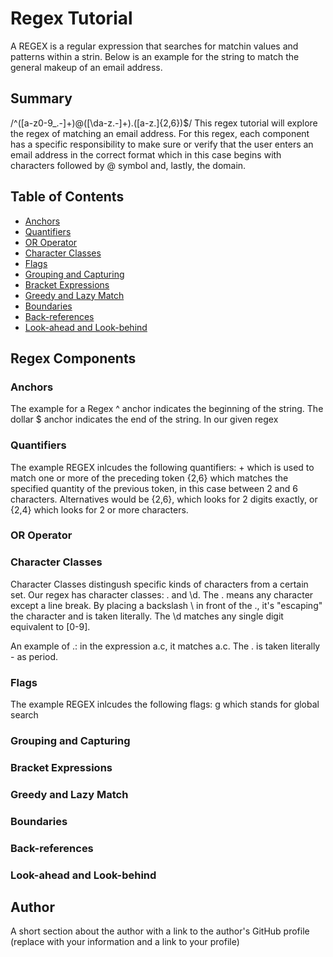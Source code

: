 # Regex Tutorial

A REGEX is a regular expression that searches for matchin values and patterns within a strin. Below is an example for the string to match the general makeup of an email address.

## Summary

/^([a-z0-9_.-]+)@([\da-z.-]+).([a-z.]{2,6})$/ This regex tutorial will explore the regex of matching an email address. For this regex, each component has a specific responsibility to make sure or verify that the user enters an email address in the correct format which in this case begins with characters followed by @ symbol and, lastly, the domain.

## Table of Contents

- [Anchors](#anchors)
- [Quantifiers](#quantifiers)
- [OR Operator](#or-operator)
- [Character Classes](#character-classes)
- [Flags](#flags)
- [Grouping and Capturing](#grouping-and-capturing)
- [Bracket Expressions](#bracket-expressions)
- [Greedy and Lazy Match](#greedy-and-lazy-match)
- [Boundaries](#boundaries)
- [Back-references](#back-references)
- [Look-ahead and Look-behind](#look-ahead-and-look-behind)

## Regex Components

### Anchors

The example for a Regex ^ anchor indicates the beginning of the string. The dollar $ anchor indicates the end of the string. In our given regex

### Quantifiers

The example REGEX inlcudes the following quantifiers: + which is used to match one or more of the preceding token {2,6} which matches the specified quantity of the previous token, in this case between 2 and 6 characters. Alternatives would be {2,6}, which looks for 2 digits exactly, or {2,4} which looks for 2 or more characters.

### OR Operator

### Character Classes

Character Classes distingush specific kinds of characters from a certain set. Our regex has character classes: . and \d. The . means any character except a line break. By placing a backslash \ in front of the ., it's "escaping" the character and is taken literally. The \d matches any single digit equivalent to [0-9].

An example of .: in the expression a.c, it matches a.c. The . is taken literally - as period.

### Flags

The example REGEX inlcudes the following flags: g which stands for global search

### Grouping and Capturing

### Bracket Expressions

### Greedy and Lazy Match

### Boundaries

### Back-references

### Look-ahead and Look-behind

## Author

A short section about the author with a link to the author's GitHub profile (replace with your information and a link to your profile)